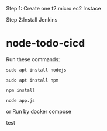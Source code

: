 Step 1: Create one t2.micro ec2 Instace

Step 2:Install Jenkins




# node-todo-cicd

Run these commands:


`sudo apt install nodejs`


`sudo apt install npm`


`npm install`

`node app.js`

or Run by docker compose

test

